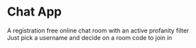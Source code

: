 # Chat App

A registration free online chat room with an active profanity filter  
Just pick a username and decide on a room code to join in

